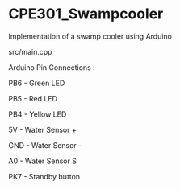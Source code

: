 # CPE301_Swampcooler
Implementation of a swamp cooler using Arduino

src/main.cpp

Arduino Pin Connections : 

PB6 - Green LED

PB5 - Red LED

PB4 - Yellow LED

5V - Water Sensor +

GND - Water Sensor -

A0 - Water Sensor S

PK7 - Standby button